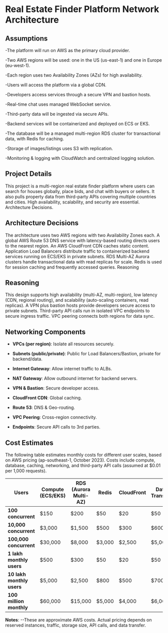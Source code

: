 # Real Estate Finder Platform Network Architecture

## Assumptions

-The platform will run on AWS as the primary cloud provider.

-Two AWS regions will be used: one in the US (us-east-1) and one in Europe (eu-west-1).

-Each region uses two Availability Zones (AZs) for high availability.

-Users will access the platform via a global CDN.

-Developers access services through a secure VPN and bastion hosts.

-Real-time chat uses managed WebSocket service.

-Third-party data will be ingested via secure APIs.

-Backend services will be containerized and deployed on ECS or EKS.

-The database will be a managed multi-region RDS cluster for transactional data, with Redis for caching.

-Storage of images/listings uses S3 with replication.

-Monitoring & logging with CloudWatch and centralized logging solution.

## Project Details

This project is a multi-region real estate finder platform where users can search for houses globally, place bids, and chat with buyers or sellers. It also pulls property data from third-party APIs covering multiple countries and cities. High availability, scalability, and security are essential.
Architecture Decisions.

## Architecture Decisions

The architecture uses two AWS regions with two Availability Zones each. A global AWS Route 53 DNS service with latency-based routing directs users to the nearest region. An AWS CloudFront CDN caches static content. Application Load Balancers distribute traffic to containerized backend services running on ECS/EKS in private subnets. RDS Multi-AZ Aurora clusters handle transactional data with read replicas for scale. Redis is used for session caching and frequently accessed queries.
Reasoning

## Reasoning

This design supports high availability (multi-AZ, multi-region), low latency (CDN, regional routing), and scalability (auto-scaling containers, read replicas). A VPN plus bastion hosts provide developers secure access to private subnets. Third-party API calls run in isolated VPC endpoints to secure ingress traffic. VPC peering connects both regions for data sync.

## Networking Components

- **VPCs (per region)**: Isolate all resources securely.

- **Subnets (public/private)**: Public for Load Balancers/Bastion, private for backend/data.

- **Internet Gateway**: Allow internet traffic to ALBs.

- **NAT Gateway**: Allow outbound internet for backend servers.

- **VPN & Bastion**: Secure developer access.

- **CloudFront CDN**: Global caching.

- **Route 53**: DNS & Geo-routing.

- **VPC Peering**: Cross-region connectivity.

- **Endpoints**: Secure API calls to 3rd parties.

## Cost Estimates

The following table estimates monthly costs for different user scales, based on AWS pricing (ap-southeast-1, October 2023). Costs include compute, database, caching, networking, and third-party API calls (assumed at $0.01 per 1,000 requests).

| Users                     | Compute (ECS/EKS) | RDS (Aurora Multi-AZ) | Redis   | CloudFront | Data Transfer | Total Estimate (Monthly) |
| ------------------------- | ----------------- | --------------------- | ------- | ---------- | ------------- | ------------------------ |
| **100 concurrent**        | \$150             | \$200                 | \$50    | \$20       | \$50          | **\~\$470**              |
| **10,000 concurrent**     | \$3,000           | \$1,500               | \$500   | \$300      | \$600         | **\~\$5,900**            |
| **100,000 concurrent**    | \$30,000          | \$8,000               | \$3,000 | \$2,500    | \$5,000       | **\~\$48,500**           |
| **1 lakh monthly users**  | \$500             | \$300                 | \$50    | \$20       | \$50          | **\~\$920**              |
| **10 lakh monthly users** | \$5,000           | \$2,500               | \$800   | \$500      | \$700         | **\~\$9,500**            |
| **100 million monthly**   | \$60,000          | \$15,000              | \$5,000 | \$4,000    | \$6,000       | **\~\$90,000**           |

**Notes**:
--These are approximate AWS costs. Actual pricing depends on reserved instances, traffic, storage size, API calls, and data transfer.
